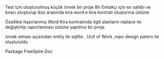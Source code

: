Test için oluşturulmuş küçük örnek bir proje 
Bir Emlakçı için ev sahibi ve kiracı oluşturup ikisi arasında kira word e kira kontratı oluşturma üstüne

Özellikle hazırlanmış Word Kira kontratında ilgili alanların replace ile değiştirilip raporlanması üstüne yapılmıs bir proje 

örnek olması açısından 
entity ile sqllite , Unit of Work ,repo design patern ile oluşturuldu

Package 
FreeSpire.Doc
